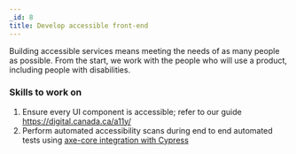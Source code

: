 ```yaml
---
_id: 8
title: Develop accessible front-end 
---
```


Building accessible services means meeting the needs of as many people as possible. From the start, we work with the people who will use a product, including people with disabilities.

### Skills to work on

1. Ensure every UI component is accessible; refer to our guide https://digital.canada.ca/a11y/ 
1. Perform automated accessibility scans during end to end automated tests using [axe-core integration with Cypress](https://www.deque.com/blog/how-to-test-for-accessibility-with-cypress/)
